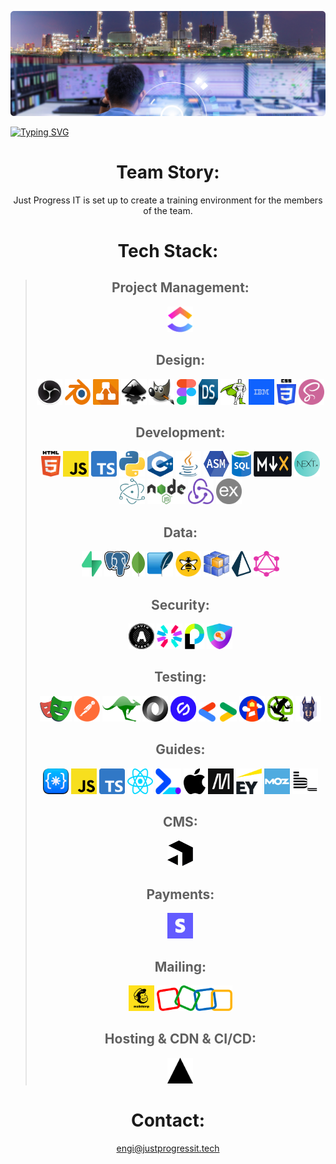 ![](./icons/control-room-banner.png)

[![Typing SVG](https://readme-typing-svg.herokuapp.com?font=Roboto&size=40&pause=1000&color=105271&center=true&width=1150&height=60&lines=Just-Progess-IT;Power,+Quality,+Xpertise;In+Technical+Applications+and+Security;for+Web,+Desktop+and+Mobile)](https://pqxglobal.com/)

<div align="center">

# Team Story:
Just Progress IT is set up to create a training environment for the members of the team.

# Tech Stack:

> ## Project Management:
> <a href="https://clickup.com/" title="Clickup"><img src="./icons/clickup.png" alt="Clickup logo" width="41px" height="41px"></a>
> ## Design:
> <a href="https://obsproject.com/" title="OBS"><img src="./icons/obs.png" alt="OBS logo" width="41px" height="41px"></a>
<a href="https://www.blender.org/" title="Blender"><img src="./icons/blender.png" alt="Blender logo" width="41px" height="41px"></a>
<a href="https://www.diagrams.net/" title="Diagrams"><img src="./icons/diagrams.png" alt="Diagrams logo" width="41px" height="41px"></a>
<a href="https://inkscape.org/" title="Inkscape"><img src="./icons/inkscape.png" alt="Inkscape logo" width="41px" height="41px"></a>
<a href="https://www.gimp.org/" title="GIMP"><img src="./icons/gimp.png" alt="Gimp logo" width="41px" height="41px"></a>
<a href="https://www.figma.com/" title="Figma"><img src="./icons/figma.png" alt="Figma logo" width="31px" height="41px"></a>
<a href="https://www.qt.io/product/ui-design-tools" title="Design Studio"><img src="./icons/designstudio.png" alt="Design Studio logo" width="31px" height="41px"></a>
<a href="https://greensock.com/" title="Greensock"><img src="./icons/greensock.png" alt="Greensock logo" width="41px" height="41px"></a>
<a href="https://carbondesignsystem.com/" title="IBM Carbon Design System"><img src="./icons/ibm-logo.png" alt="IBM logo" width="41px" height="41px"></a>
<a href="https://css-tricks.com/" title="CSS3"><img src="./icons/css-3.svg" alt="CSS3" width="31px" height="41px"></a>
<a href="https://sass-lang.com/" title="SASS"><img src="./icons/sass.png" alt="SASS logo" width="41px" height="41px"></a>
> ## Development:
> <a href="https://html.com/html5/" title="HTML5"><img src="./icons/html-5.svg" alt="HTML5" width="31px" height="41px"></a>
<a href="https://www.javascript.com/" title="Javascript"><img src="./icons/javascript.svg" alt="Javascript logo" width="41px" height="41px"></a>
<a href="https://www.typescriptlang.org/" title="Typescript"><img src="./icons/typescript.png" alt="Typescript logo" width="41px" height="41px"></a>
<a href="https://www.python.org/" title="Python"><img src="./icons/python.svg" alt="Python" width="41px" height="41px"></a>
<a href="https://learn.microsoft.com/en-us/cpp/cpp/?view=msvc-170" title="C++"><img src="./icons/cpp.png" alt="cpp" width="41px" height="41px"></a>
<a href="https://www.java.com/en/" title="Java"><img src="./icons/java.png" alt="java" width="41px" height="41px"></a>
<a href="https://developer.arm.com/documentation/den0013/d/Introduction-to-Assembly-Language" title="Assembly"><img src="./icons/asm.png" alt="Assembly" width="41px" height="41px"></a>
<a href="https://www.datenbanken-verstehen.de/" title="SQL"><img src="./icons/sql.png" alt="SQL" width="31px" height="41px"></a>
<a href="https://mdxjs.com/" title="MDX"><img src="./icons/mdx.png" alt="MDX" width="61px" height="41px"></a>
<a href="https://nextjs.org/" title="Next"><img src="./icons/next.png" alt="Next logo" width="41px" height="41px"></a>
<a href="https://www.electronjs.org/" title="Electron"><img src="./icons/electron.png" alt="Electron logo" width="41px" height="41px"></a>
<a href="https://nodejs.org/en/" title="Node Js"><img src="./icons/node.png" alt="Node Js logo" width="61px" height="41px"></a>
<a href="https://redux.js.org/" title="Redux"><img src="./icons/redux.png" alt="Redux logo" width="41px" height="41px"></a>
<a href="https://expressjs.com/" title="Express"><img src="./icons/expressjs.png" alt="Express logo" width="41px" height="41px"></a>
> ## Data:
> <a href="https://supabase.com/" title="Supabase"><img src="./icons/supabase.png" alt="Supabase logo" width="32" height="41"></a>
<a href="https://postgresql.org/" title="PostgreSQL"><img src="./icons/postgresql.svg" alt="PostgreSQL logo" width="41" height="41"></a>
<a href="https://www.mongodb.com/" title="MongoDB"><img src="./icons/mongodb.png" alt="MongoDB logo" width="21" height="41"></a>
<a href="https://sqlite.org/index.html" title="SQLite"><img src="./icons/SQLite.png" alt="SQLite logo" width="41" height="41"></a>
<a href="https://www.hivemq.com/" title="HiveMQ"><img src="./icons/hivemq.png" alt="HiveMQ logo" width="41px" height="41px"></a>
<a href="https://dbschema.com/" title="DBSchema"><img src="./icons/dbschema.png" alt="DBSchema logo" width="41px" height="41px"></a>
<a href="https://www.prisma.io/" title="Prisma"><img src="./icons/prisma.png" alt="Prisma logo" width="31px" height="41px"></a>
<a href="https://graphql.org/" title="GraphQL"><img src="./icons/graphql.png" alt="GraphQL logo" width="41px" height="41px"></a>
> ## Security:
> <a href="https://oauth.net/" title="OAuth"><img src="./icons/Oauth.png" alt="OAuth logo" width="41px" height="41px"></a>
<a href="https://jwt.io/" title="JSON Web Tokens"><img src="./icons/jwt_logo.svg" alt="JSON Web Tokens logo" width="41px" height="41px"></a>
<a href="https://www.passportjs.org/" title="Passport"><img src="./icons/passportjs.png" alt="Passport logo" width="31px" height="41px"></a>
<a href="https://next-auth.js.org/" title="NextAuth"><img src="./icons/nextauth.png" alt="NextAuth logo" width="41px" height="41px"></a> 
> ## Testing:
> <a href="https://playwright.dev/" title="Playwright"><img src="./icons/playwright.png" alt="Playwright logo" width="51px" height="41px"></a>
<a href="https://www.postman.com/" title="Postman"><img src="./icons/postman.png" alt="Postman logo" width="41px" height="41px"></a>
<a href="https://www.mockaroo.com/" title="Mockaroo"><img src="./icons/mockaroo.png" alt="Mockaroo logo" width="61px" height="41px"></a>
<a href="https://jsonplaceholder.typicode.com/" title="JSON"><img src="./icons/json.png" alt="JSON logo" width="41px" height="41px"></a>
<a href="https://www.getstark.co/" title="Stark"><img src="./icons/stark.png" alt="Stark logo" width="41px" height="41px"></a>
<a href="https://developers.google.com/search/docs/appearance/structured-data" title="Google Developers"><img src="./icons/google-dev.png" alt="Google Developers logo" width="61px" height="31px"></a>
<a href="https://developer.chrome.com/docs/lighthouse/overview/" title="Lighthouse"><img src="./icons/lighthouse.png" alt="Lighthouse logo" width="41px" height="41px"></a>
<a href="https://www.screamingfrog.co.uk/seo-spider/" title="Screaming Frog"><img src="./icons/screamingfrog.png" alt="Screaming Frog logo" width="41px" height="41px"></a>
<a href="https://snyk.io/" title="Snyk"><img src="./icons/snyk.png" alt="Snyk logo" width="41px" height="41px"></a>
> ## Guides:
> <a href="https://codeguide.co/" title="HTML & CSS Style Guide"><img src="./icons/code-guide.png" alt="Code Guide logo" width="41px" height="41px"></a>
<a href="https://airbnb.io/javascript/" title="JavaScript Style Guide"><img src="./icons/javascript.svg" alt="Javascript logo" width="41px" height="41px"></a>
<a href="https://google.github.io/styleguide/tsguide.html" title="Typescript Style Guide"><img src="./icons/typescript.png" alt="Google logo" width="41px" height="41px"></a>
<a href="https://airbnb.io/javascript/react/" title="React Style Guide"><img src="./icons/react.svg" alt="Airbnb logo" width="41px" height="41px"></a>
<a href="https://web.dev/" title="Web.dev Guide"><img src="./icons/webdev.png" alt="Web.dev logo" width="41px" height="41px"></a>
<a href="https://developer.apple.com/" title="Apple Developer"><img src="./icons/apple.png" alt="Apple logo" width="35px" height="41px"></a>
<a href="https://developer.mozilla.org/en-US/" title="MDN"><img src="./icons/mozilla.png" alt="Mozilla logo" width="41px" height="41px"></a>
<a href="https://www.ey.com/en_us/cybersecurity" title="EY Security Guide"><img src="./icons/ey.png" alt="EY logo" width="41px" height="41px"></a>
<a href="https://moz.com/beginners-guide-to-seo" title="MOZ SEO Guide"><img src="./icons/moz.png" alt="MOZ logo" width="41px" height="41px"></a> 
<a href="https://en.bem.info/" title="BEM Guide"><img src="./icons/bem.png" alt="BEM logo" width="41px" height="41px"></a>
> ## CMS:
> <a href="https://payloadcms.com/" title="Payload"><img src="./icons/payload.png" alt="Payload logo" width="41px" height="41px"></a>
> ## Payments:
> <a href="https://stripe.com/" title="Stripe"><img src="./icons/stripe.png" alt="Stripe logo" width="41px" height="41px"></a>
> ## Mailing:
> <a href="https://mailchimp.com/" title="Mailchimp"><img src="./icons/mailchimp.png" alt="Mailchimp logo" width="41px" height="41px"></a> 
<a href="https://www.zoho.com/" title="Zoho"><img src="./icons/zoho.png" alt="Zoho logo" width="121px" height="41px"></a>
> ## Hosting & CDN & CI/CD:
> <a href="https://vercel.com/" title="Vercel"><img src="./icons/vercel.png" alt="Vercel logo" width="41px" height="41px"></a>

# Contact:
engi@justprogressit.tech

